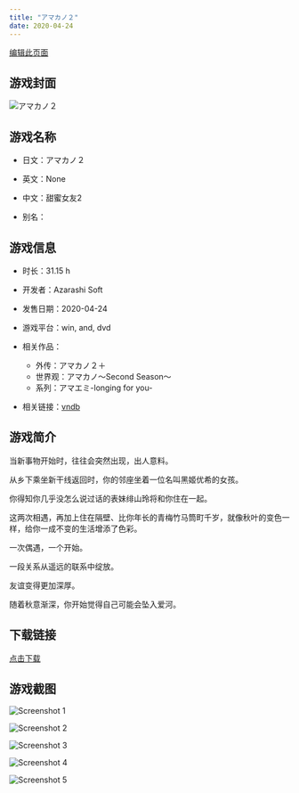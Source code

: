 ```yaml
---
title: "アマカノ２"
date: 2020-04-24
---
```

[编辑此页面](https://github.com/ACG-3/ADV3-source/blob/main/source/_posts/games/%E3%82%A2%E3%83%9E%E3%82%AB%E3%83%8E%EF%BC%92.md)

## 游戏封面

![アマカノ２](https%3A//pan.timero.xyz/onedrive/img_lib_001/%E3%82%A2%E3%83%9E%E3%82%AB%E3%83%8E%EF%BC%92_cover.avif)


## 游戏名称

- 日文：アマカノ２
- 英文：None
- 中文：甜蜜女友2

- 别名：


## 游戏信息

- 时长：31.15 h
- 开发者：Azarashi Soft
- 发售日期：2020-04-24
- 游戏平台：win, and, dvd
- 相关作品：
   - 外传：アマカノ２＋
   - 世界观：アマカノ～Second Season～
   - 系列：アマエミ-longing for you-

- 相关链接：[vndb](https://vndb.org/v26307)


## 游戏简介

当新事物开始时，往往会突然出现，出人意料。

从乡下乘坐新干线返回时，你的邻座坐着一位名叫黑姬优希的女孩。

你得知你几乎没怎么说过话的表妹绯山玲将和你住在一起。

这两次相遇，再加上住在隔壁、比你年长的青梅竹马筒町千岁，就像秋叶的变色一样，给你一成不变的生活增添了色彩。

一次偶遇，一个开始。

一段关系从遥远的联系中绽放。

友谊变得更加深厚。

随着秋意渐深，你开始觉得自己可能会坠入爱河。




## 下载链接

[点击下载](https://pan.timero.xyz/onedrive/adv_lib_001/%E3%82%A2%E3%83%9E%E3%82%AB%E3%83%8E%EF%BC%92)


## 游戏截图


![Screenshot 1](https%3A//pan.timero.xyz/onedrive/img_lib_001/%E3%82%A2%E3%83%9E%E3%82%AB%E3%83%8E%EF%BC%92_Screenshot_1.avif)

![Screenshot 2](https%3A//pan.timero.xyz/onedrive/img_lib_001/%E3%82%A2%E3%83%9E%E3%82%AB%E3%83%8E%EF%BC%92_Screenshot_2.avif)

![Screenshot 3](https%3A//pan.timero.xyz/onedrive/img_lib_001/%E3%82%A2%E3%83%9E%E3%82%AB%E3%83%8E%EF%BC%92_Screenshot_3.avif)

![Screenshot 4](https%3A//pan.timero.xyz/onedrive/img_lib_001/%E3%82%A2%E3%83%9E%E3%82%AB%E3%83%8E%EF%BC%92_Screenshot_4.avif)

![Screenshot 5](https%3A//pan.timero.xyz/onedrive/img_lib_001/%E3%82%A2%E3%83%9E%E3%82%AB%E3%83%8E%EF%BC%92_Screenshot_5.avif)

